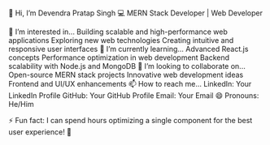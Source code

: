👋 Hi, I’m Devendra Pratap Singh
💻 MERN Stack Developer | Web Developer

👀 I’m interested in...
Building scalable and high-performance web applications
Exploring new web technologies
Creating intuitive and responsive user interfaces
🌱 I’m currently learning...
Advanced React.js concepts
Performance optimization in web development
Backend scalability with Node.js and MongoDB
💞️ I’m looking to collaborate on...
Open-source MERN stack projects
Innovative web development ideas
Frontend and UI/UX enhancements
📫 How to reach me...
LinkedIn: Your LinkedIn Profile
GitHub: Your GitHub Profile
Email: Your Email
😄 Pronouns:
He/Him

⚡ Fun fact:
I can spend hours optimizing a single component for the best user experience! 🚀


<!---
Devendra3977/Devendra3977 is a ✨ special ✨ repository because its `README.md` (this file) appears on your GitHub profile.
You can click the Preview link to take a look at your changes.
--->
